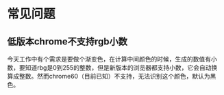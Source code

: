 # 常见问题

## 低版本chrome不支持rgb小数

今天工作中有个需求是要做个渐变色，在计算中间颜色的时候，生成的数值有小数，要知道rbg是0到255的整数，但是新版本的浏览器都支持小数，它会自动换算成整数。然而chrome60（目前已知）不支持，无法识别这个颜色，默认为黑色。
